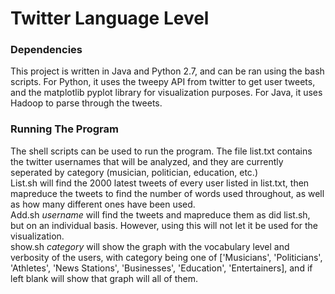 # Twitter Language Level

### Dependencies

This project is written in Java and Python 2.7, and can be ran using the bash scripts.
For Python, it uses the tweepy API from twitter to get user tweets, and the matplotlib pyplot library for visualization purposes.
For Java, it uses Hadoop to parse through the tweets.

### Running The Program

The shell scripts can be used to run the program.
The file list.txt contains the twitter usernames that will be analyzed, and they are currently seperated by category (musician, politician, education, etc.)  
List.sh will find the 2000 latest tweets of every user listed in list.txt, then mapreduce the tweets to find the number of words used throughout, as well as how many different ones have been used.  
Add.sh _username_ will find the tweets and mapreduce them as did list.sh, but on an individual basis. However, using this will not let it be used for the visualization.  
show.sh _category_ will show the graph with the vocabulary level and verbosity of the users, with category being one of ['Musicians', 'Politicians', 'Athletes', 'News Stations', 'Businesses', 'Education', 'Entertainers], and if left blank will show that graph will all of them.
